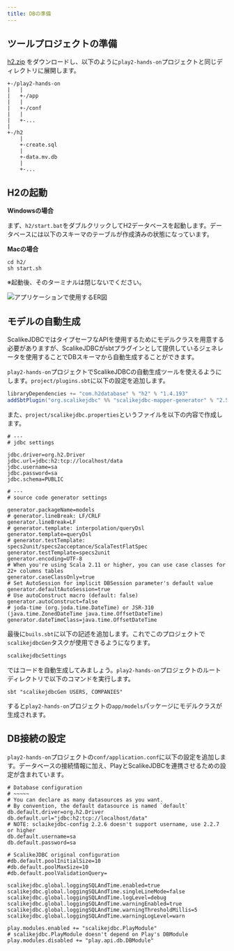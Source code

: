 ```yaml
---
title: DBの準備
---
```


## ツールプロジェクトの準備

[h2.zip](../downloads/h2.zip) をダウンロードし、以下のように`play2-hands-on`プロジェクトと同じディレクトリに展開します。

```
+-/play2-hands-on
|   |
|   +-/app
|   |
|   +-/conf
|   |
|   +-...
|
+-/h2
    |
    +-create.sql
    |
    +-data.mv.db
    |
    +-...
```

## H2の起動

**Windowsの場合**

まず、`h2/start.bat`をダブルクリックしてH2データベースを起動します。データベースには以下のスキーマのテーブルが作成済みの状態になっています。

**Macの場合**

```
cd h2/
sh start.sh
```
※起動後、そのターミナルは閉じないでください。

![アプリケーションで使用するER図](../images/play2.5-scalikejdbc2.5/er_diagram.png)

## モデルの自動生成

ScalikeJDBCではタイプセーフなAPIを使用するためにモデルクラスを用意する必要がありますが、ScalikeJDBCがsbtプラグインとして提供しているジェネレータを使用することでDBスキーマから自動生成することができます。

`play2-hands-on`プロジェクトでScalikeJDBCの自動生成ツールを使えるようにします。`project/plugins.sbt`に以下の設定を追加します。

```scala
libraryDependencies += "com.h2database" % "h2" % "1.4.193"
addSbtPlugin("org.scalikejdbc" %% "scalikejdbc-mapper-generator" % "2.5.1")
```

また、`project/scalikejdbc.properties`というファイルを以下の内容で作成します。

```properties
# ---
# jdbc settings

jdbc.driver=org.h2.Driver
jdbc.url=jdbc:h2:tcp://localhost/data
jdbc.username=sa
jdbc.password=sa
jdbc.schema=PUBLIC

# ---
# source code generator settings

generator.packageName=models
# generator.lineBreak: LF/CRLF
generator.lineBreak=LF
# generator.template: interpolation/queryDsl
generator.template=queryDsl
# generator.testTemplate: specs2unit/specs2acceptance/ScalaTestFlatSpec
generator.testTemplate=specs2unit
generator.encoding=UTF-8
# When you're using Scala 2.11 or higher, you can use case classes for 22+ columns tables
generator.caseClassOnly=true
# Set AutoSession for implicit DBSession parameter's default value
generator.defaultAutoSession=true
# Use autoConstruct macro (default: false)
generator.autoConstruct=false
# joda-time (org.joda.time.DateTime) or JSR-310 (java.time.ZonedDateTime java.time.OffsetDateTime)
generator.dateTimeClass=java.time.OffsetDateTime
```

最後に`buils.sbt`に以下の記述を追加します。これでこのプロジェクトで`scalikejdbcGen`タスクが使用できるようになります。

```scala
scalikejdbcSettings
```

ではコードを自動生成してみましょう。`play2-hands-on`プロジェクトのルートディレクトリで以下のコマンドを実行します。

```
sbt "scalikejdbcGen USERS, COMPANIES"
```

すると`play2-hands-on`プロジェクトの`app/models`パッケージにモデルクラスが生成されます。

## DB接続の設定

`play2-hands-on`プロジェクトの`conf/application.conf`に以下の設定を追加します。データベースの接続情報に加え、PlayとScalikeJDBCを連携させるための設定が含まれています。

```properties
# Database configuration
# ~~~~~
# You can declare as many datasources as you want.
# By convention, the default datasource is named `default`
db.default.driver=org.h2.Driver
db.default.url="jdbc:h2:tcp://localhost/data"
# NOTE: sclaikejdbc-config 2.2.6 doesn't support username, use 2.2.7 or higher
db.default.username=sa
db.default.password=sa

# ScalikeJDBC original configuration
#db.default.poolInitialSize=10
#db.default.poolMaxSize=10
#db.default.poolValidationQuery=

scalikejdbc.global.loggingSQLAndTime.enabled=true
scalikejdbc.global.loggingSQLAndTime.singleLineMode=false
scalikejdbc.global.loggingSQLAndTime.logLevel=debug
scalikejdbc.global.loggingSQLAndTime.warningEnabled=true
scalikejdbc.global.loggingSQLAndTime.warningThresholdMillis=5
scalikejdbc.global.loggingSQLAndTime.warningLogLevel=warn

play.modules.enabled += "scalikejdbc.PlayModule"
# scalikejdbc.PlayModule doesn't depend on Play's DBModule
play.modules.disabled += "play.api.db.DBModule"
```
